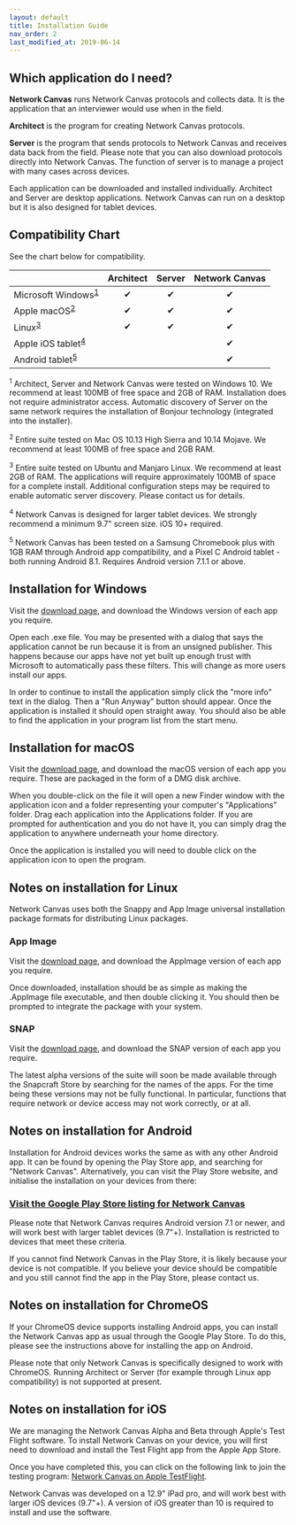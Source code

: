 ```yaml
---
layout: default
title: Installation Guide
nav_order: 2
last_modified_at: 2019-06-14
---
```


## Which application do I need?
**Network Canvas** runs Network Canvas protocols and collects data. It is the
application that an interviewer would use when in the field.

**Architect** is the program for creating Network Canvas protocols.

**Server** is the program that sends protocols to Network Canvas and receives
data back from the field. Please note that you can also download protocols
directly into Network Canvas. The function of server is to manage a project
with many cases across devices.

Each application can be downloaded and installed individually. Architect and
Server are desktop applications. Network Canvas can run on a desktop but it
is also designed for tablet devices.

## Compatibility Chart
See the chart below for compatibility.

|                                                             | Architect        | Server           | Network Canvas   |
|-------------------------------------------------------------|:----------------:|:----------------:|:----------------:|
| Microsoft Windows<sup><a href="#windows-compat">1</a></sup> | ✔              | ✔              | ✔              |
| Apple macOS<sup><a href="#macos-compat">2</a></sup>         | ✔              | ✔              | ✔              |
| Linux<sup><a href="#linux-compat">3</a></sup>               | ✔              | ✔              | ✔              |
| Apple iOS tablet<sup><a href="#ios-compat">4</a></sup>      |                  |                  | ✔              |
| Android tablet<sup><a href="#android-compat">5</a></sup>    |                  |                  | ✔              |

<div class="small">
  <p><sup id="windows-compat">1</sup> Architect, Server and Network Canvas were tested on
  Windows 10. We recommend at least 100MB of free space and 2GB of RAM.
  Installation does not require administrator access. Automatic discovery of Server on the same network
  requires the installation of Bonjour technology (integrated into the installer).</p>

  <p><sup id="macos-compat">2</sup> Entire suite tested on Mac OS 10.13 High
  Sierra and 10.14 Mojave. We recommend at least 100MB of free space and
  2GB RAM.</p>

  <p><sup id="linux-compat">3</sup> Entire suite tested on Ubuntu and Manjaro Linux. We
  recommend at least 2GB of RAM. The applications will require approximately
  100MB of space for a complete install.  Additional configuration steps may be
  required to enable automatic server discovery. Please contact us for details.</p>

  <p><sup id="ios-compat">4</sup> Network Canvas is designed for larger tablet
  devices. We strongly recommend a minimum 9.7" screen size. iOS 10+ required.</p>

  <p><sup id="android-compat">5</sup> Network Canvas has been tested on a
  Samsung Chromebook plus with 1GB RAM through Android app compatibility, and a Pixel C
  Android tablet - both running Android 8.1. Requires Android version 7.1.1 or above.</p>
</div>

## Installation for Windows

Visit the [download page](https://networkcanvas.com/download.html), and download the Windows version of each app you require.

Open each .exe file. You may be presented with a dialog that says the application
cannot be run because it is from an unsigned publisher. This happens because
our apps have not yet built up enough trust with Microsoft to automatically pass these filters. This will change as more users install our apps.

In order to continue to install the application simply click the "more info" text in the
dialog. Then a "Run Anyway" button should appear. Once the application is
installed it should open straight away. You should also be able to find the
application in your program list from the start menu.

## Installation for macOS
Visit the [download page](https://networkcanvas.com/download.html), and download the macOS version of each app you require. These are packaged in the form of a DMG disk archive.

When you double-click on the file it will open a new Finder window with the
application icon and a folder representing your computer's "Applications"
folder. Drag each application into the Applications folder. If you are prompted for
authentication and you do not have it, you can simply drag the application to
anywhere underneath your home directory.

Once the application is installed you will need to double click on the
application icon to open the program.

## Notes on installation for Linux

Network Canvas uses both the Snappy and App Image universal installation
package formats for distributing Linux packages.

### App Image

Visit the [download page](https://networkcanvas.com/download.html), and download the AppImage version of each app you require.

Once downloaded, installation should be as simple as making the .AppImage file
executable, and then double clicking it. You should then be prompted to
integrate the package with your system.

### SNAP

Visit the [download page](https://networkcanvas.com/download.html), and download the SNAP version of each app you require.

The latest alpha versions of the suite will soon be made available through the Snapcraft
Store by searching for the names of the apps. For the time being these versions
may not be fully functional. In particular, functions that require network or
device access may not work correctly, or at all.

## Notes on installation for Android

Installation for Android devices works the same as with any other Android app.
It can be found by opening the Play Store app, and searching for "Network Canvas".
Alternatively, you can visit the Play Store website, and initialise the
installation on your devices from there:

### [Visit the Google Play Store listing for Network Canvas](https://play.google.com/store/apps/details?id=org.codaco.networkCanvas)

Please note that Network Canvas requires Android version 7.1 or newer, and
will work best with larger tablet devices (9.7"+). Installation is restricted to devices
that meet these criteria.

If you cannot find Network Canvas in the Play Store, it is likely because your
device is not compatible. If you believe your device should be compatible and
you still cannot find the app in the Play Store, please contact us.

## Notes on installation for ChromeOS

If your ChromeOS device supports installing Android apps, you can install the
Network Canvas app as usual through the Google Play Store. To do this, please
see the instructions above for installing the app on Android.

Please note that only Network Canvas is specifically designed to work with
ChromeOS. Running Architect or Server (for example through Linux app
compatibility) is not supported at present.

## Notes on installation for iOS

We are managing the Network Canvas Alpha and Beta through Apple's Test Flight
software. To install Network Canvas on your device, you will first need to
download and install the Test Flight app from the Apple App Store.

Once you have completed this, you can click on the following link to join the
testing program: [Network Canvas on Apple TestFlight](https://testflight.apple.com/join/xHonPrKO).

Network Canvas was developed on a 12.9" iPad pro, and will work best with
larger iOS devices (9.7"+). A version of iOS greater than 10 is required to
install and use the software.
